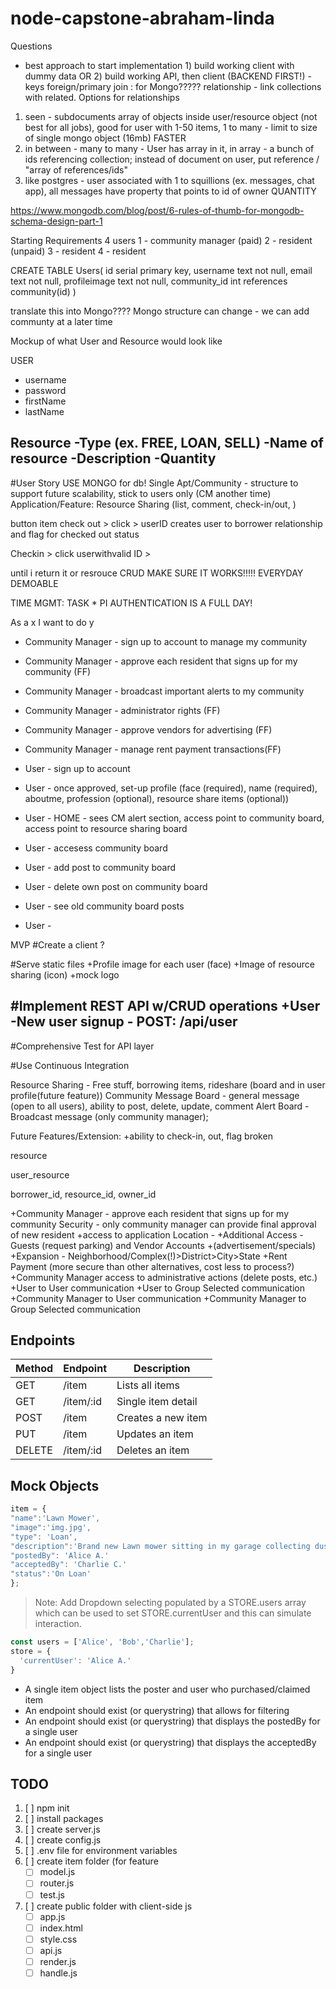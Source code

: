 # node-capstone-abraham-linda

Questions
- best approach to start implementation 1) build working client with dummy data OR 2) build working API, then client (BACKEND FIRST!)
-keys foreign/primary join : for Mongo????? relationship - link collections with related. 
Options for relationships
1) seen - subdocuments array of objects inside user/resource object (not best for all jobs), good for user with 1-50 items, 1 to many - limit to size of single mongo object (16mb) 
FASTER
2) in between - many to many - User has array in it, in array - a bunch of ids referencing collection; instead of document on user, put reference / "array of references/ids"
3) like postgres - user associated with 1 to squillions (ex. messages, chat app), all messages have property that points to id of owner
QUANTITY

https://www.mongodb.com/blog/post/6-rules-of-thumb-for-mongodb-schema-design-part-1


Starting Requirements
4 users 
1 - community manager (paid)
2 - resident (unpaid)
3 - resident
4 - resident


CREATE TABLE Users(
id serial primary key,
username text not null,
email text not null,
profileimage text not null,
community_id int references community(id)
)

translate this into Mongo????
Mongo structure can change - we can add communty at a later time


Mockup of what User and Resource would look like

USER
- username
- password
- firstName
- lastName

Resource
-Type (ex. FREE, LOAN, SELL)
-Name of resource
-Description
-Quantity
-



#User Story
USE MONGO for db!
Single Apt/Community - structure to support future scalability, stick to users only (CM another time)
Application/Feature: Resource Sharing (list, comment, check-in/out, )

button item check out > click > userID creates user to borrower relationship and flag for checked out status

Checkin > click userwithvalid ID > 


 until i return it or resrouce 
CRUD
MAKE SURE IT WORKS!!!!! EVERYDAY DEMOABLE

TIME MGMT:
TASK * PI
AUTHENTICATION IS A FULL DAY!

As a x I want to do y
+ Community Manager - sign up to account to manage my community
+ Community Manager - approve each resident that signs up for my community (FF)
+ Community Manager - broadcast important alerts to my community
+ Community Manager - administrator rights (FF)
+ Community Manager - approve vendors for advertising (FF)
+ Community Manager - manage rent payment transactions(FF)

+ User - sign up to account
+ User - once approved, set-up profile (face (required), name (required), aboutme, profession (optional), resource share items (optional))
+ User - HOME - sees CM alert section, access point to community board, access point to resource sharing board
+ User - accesess community board
+ User - add post to community board
+ User - delete own post on community board
+ User - see old community board posts
+ User - 


MVP
#Create a client
?

#Serve static files
+Profile image for each user (face)
+Image of resource sharing (icon)
+mock logo

#Implement REST API w/CRUD operations
+User
-New user signup - POST: /api/user
-

#Comprehensive Test for API layer

#Use Continuous Integration


Resource Sharing - Free stuff, borrowing items, rideshare (board and in user profile(future feature))
Community Message Board - general message (open to all users), ability to post, delete, update, comment
Alert Board - Broadcast message (only community manager); 



Future Features/Extension:
+ability to check-in, out, flag broken

resource

user_resource

borrower_id, resource_id, owner_id

+Community Manager - approve each resident that signs up for my community
Security - only community manager can provide final approval of new resident +access to application
Location -
+Additional Access - Guests (request parking) and Vendor Accounts +(advertisement/specials)
+Expansion - Neighborhood/Complex(!)>District>City>State
+Rent Payment (more secure than other alternatives, cost less to process?)
+Community Manager access to administrative actions (delete posts, etc.)
+User to User communication
+User to Group Selected communication
+Community Manager to User communication
+Community Manager to Group Selected communication

## Endpoints

| Method | Endpoint | Description |
|--|--|--|
| GET | /item | Lists all items |
| GET | /item/:id | Single item detail |
| POST| /item | Creates a new item |
| PUT | /item | Updates an item |
| DELETE | /item/:id | Deletes an item |

## Mock Objects

```js
item = {
"name":'Lawn Mower',
"image":'img.jpg',
"type": 'Loan',
"description":'Brand new Lawn mower sitting in my garage collecting dust. Now that I have astro-truf. Go ahead and borrow it if you need it! - Alice',
"postedBy": 'Alice A.'
"acceptedBy": 'Charlie C.'
"status":'On Loan'
};
```

> Note: Add Dropdown selecting populated by a STORE.users array which can be used to set STORE.currentUser and this can simulate interaction.

```js
const users = ['Alice', 'Bob','Charlie'];
store = {
  'currentUser': 'Alice A.'
}
```

- A single item object lists the poster and user who purchased/claimed item
- An endpoint should exist (or querystring) that allows for filtering 
- An endpoint should exist (or querystring) that displays the postedBy for a single user
- An endpoint should exist (or querystring) that displays the acceptedBy for a single user

## TODO

1. [ ] npm init
2. [ ] install packages
3. [ ] create server.js
4. [ ] create config.js
5. [ ] .env file for environment variables
6. [ ] create item folder (for feature
    - [ ] model.js
    - [ ] router.js
    - [ ] test.js
7. [ ] create public folder with client-side js
    - [ ] app.js
    - [ ] index.html
    - [ ] style.css
    - [ ] api.js
    - [ ] render.js
    - [ ] handle.js